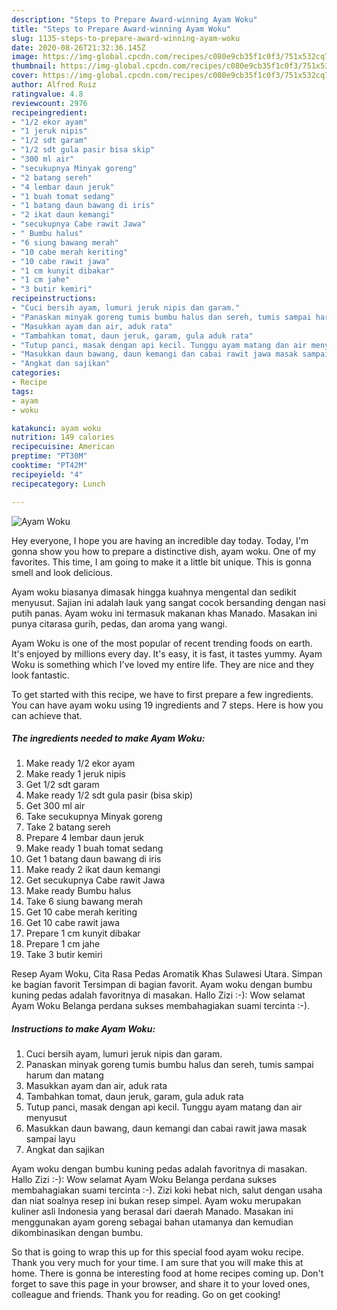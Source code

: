 ```yaml
---
description: "Steps to Prepare Award-winning Ayam Woku"
title: "Steps to Prepare Award-winning Ayam Woku"
slug: 1135-steps-to-prepare-award-winning-ayam-woku
date: 2020-08-26T21:32:36.145Z
image: https://img-global.cpcdn.com/recipes/c080e9cb35f1c0f3/751x532cq70/ayam-woku-foto-resep-utama.jpg
thumbnail: https://img-global.cpcdn.com/recipes/c080e9cb35f1c0f3/751x532cq70/ayam-woku-foto-resep-utama.jpg
cover: https://img-global.cpcdn.com/recipes/c080e9cb35f1c0f3/751x532cq70/ayam-woku-foto-resep-utama.jpg
author: Alfred Ruiz
ratingvalue: 4.8
reviewcount: 2976
recipeingredient:
- "1/2 ekor ayam"
- "1 jeruk nipis"
- "1/2 sdt garam"
- "1/2 sdt gula pasir bisa skip"
- "300 ml air"
- "secukupnya Minyak goreng"
- "2 batang sereh"
- "4 lembar daun jeruk"
- "1 buah tomat sedang"
- "1 batang daun bawang di iris"
- "2 ikat daun kemangi"
- "secukupnya Cabe rawit Jawa"
- " Bumbu halus"
- "6 siung bawang merah"
- "10 cabe merah keriting"
- "10 cabe rawit jawa"
- "1 cm kunyit dibakar"
- "1 cm jahe"
- "3 butir kemiri"
recipeinstructions:
- "Cuci bersih ayam, lumuri jeruk nipis dan garam."
- "Panaskan minyak goreng tumis bumbu halus dan sereh, tumis sampai harum dan matang"
- "Masukkan ayam dan air, aduk rata"
- "Tambahkan tomat, daun jeruk, garam, gula aduk rata"
- "Tutup panci, masak dengan api kecil. Tunggu ayam matang dan air menyusut"
- "Masukkan daun bawang, daun kemangi dan cabai rawit jawa masak sampai layu"
- "Angkat dan sajikan"
categories:
- Recipe
tags:
- ayam
- woku

katakunci: ayam woku 
nutrition: 149 calories
recipecuisine: American
preptime: "PT30M"
cooktime: "PT42M"
recipeyield: "4"
recipecategory: Lunch

---
```



![Ayam Woku](https://img-global.cpcdn.com/recipes/c080e9cb35f1c0f3/751x532cq70/ayam-woku-foto-resep-utama.jpg)

Hey everyone, I hope you are having an incredible day today. Today, I'm gonna show you how to prepare a distinctive dish, ayam woku. One of my favorites. This time, I am going to make it a little bit unique. This is gonna smell and look delicious.

Ayam woku biasanya dimasak hingga kuahnya mengental dan sedikit menyusut. Sajian ini adalah lauk yang sangat cocok bersanding dengan nasi putih panas. Ayam woku ini termasuk makanan khas Manado. Masakan ini punya citarasa gurih, pedas, dan aroma yang wangi.

Ayam Woku is one of the most popular of recent trending foods on earth. It's enjoyed by millions every day. It's easy, it is fast, it tastes yummy. Ayam Woku is something which I've loved my entire life. They are nice and they look fantastic.


To get started with this recipe, we have to first prepare a few ingredients. You can have ayam woku using 19 ingredients and 7 steps. Here is how you can achieve that.

<!--inarticleads1-->

##### The ingredients needed to make Ayam Woku:

1. Make ready 1/2 ekor ayam
1. Make ready 1 jeruk nipis
1. Get 1/2 sdt garam
1. Make ready 1/2 sdt gula pasir (bisa skip)
1. Get 300 ml air
1. Take secukupnya Minyak goreng
1. Take 2 batang sereh
1. Prepare 4 lembar daun jeruk
1. Make ready 1 buah tomat sedang
1. Get 1 batang daun bawang di iris
1. Make ready 2 ikat daun kemangi
1. Get secukupnya Cabe rawit Jawa
1. Make ready  Bumbu halus
1. Take 6 siung bawang merah
1. Get 10 cabe merah keriting
1. Get 10 cabe rawit jawa
1. Prepare 1 cm kunyit dibakar
1. Prepare 1 cm jahe
1. Take 3 butir kemiri


Resep Ayam Woku, Cita Rasa Pedas Aromatik Khas Sulawesi Utara. Simpan ke bagian favorit Tersimpan di bagian favorit. Ayam woku dengan bumbu kuning pedas adalah favoritnya di masakan. Hallo Zizi :-): Wow selamat Ayam Woku Belanga perdana sukses membahagiakan suami tercinta :-). 

<!--inarticleads2-->

##### Instructions to make Ayam Woku:

1. Cuci bersih ayam, lumuri jeruk nipis dan garam.
1. Panaskan minyak goreng tumis bumbu halus dan sereh, tumis sampai harum dan matang
1. Masukkan ayam dan air, aduk rata
1. Tambahkan tomat, daun jeruk, garam, gula aduk rata
1. Tutup panci, masak dengan api kecil. Tunggu ayam matang dan air menyusut
1. Masukkan daun bawang, daun kemangi dan cabai rawit jawa masak sampai layu
1. Angkat dan sajikan


Ayam woku dengan bumbu kuning pedas adalah favoritnya di masakan. Hallo Zizi :-): Wow selamat Ayam Woku Belanga perdana sukses membahagiakan suami tercinta :-). Zizi koki hebat nich, salut dengan usaha dan niat soalnya resep ini bukan resep simpel. Ayam woku merupakan kuliner asli Indonesia yang berasal dari daerah Manado. Masakan ini menggunakan ayam goreng sebagai bahan utamanya dan kemudian dikombinasikan dengan bumbu. 

So that is going to wrap this up for this special food ayam woku recipe. Thank you very much for your time. I am sure that you will make this at home. There is gonna be interesting food at home recipes coming up. Don't forget to save this page in your browser, and share it to your loved ones, colleague and friends. Thank you for reading. Go on get cooking!
